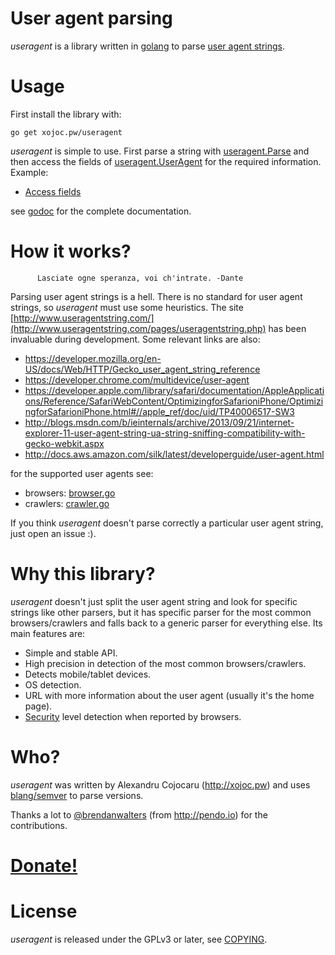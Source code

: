 # User agent parsing
*useragent* is a library written in [golang](http://golang.org) to parse [user agent strings](http://useragentstring.com/).

# Usage
First install the library with:
```
go get xojoc.pw/useragent
```
*useragent* is simple to use. First parse a string with [useragent.Parse](http://godoc.org/xojoc.pw/useragent#Parse) and then access the fields of [useragent.UserAgent](http://godoc.org/xojoc.pw/useragent#UserAgent) for the required information. Example:
 * [Access fields](http://godoc.org/xojoc.pw/useragent#example-Parse--Access)

see [godoc](http://godoc.org/xojoc.pw/useragent) for the complete documentation.
# How it works?
          Lasciate ogne speranza, voi ch'intrate. -Dante
Parsing user agent strings is a hell. There is no standard for user agent strings, so *useragent* must use some heuristics. The site [http://www.useragentstring.com/](http://www.useragentstring.com/pages/useragentstring.php) has been invaluable during development. Some relevant links are also:

  * https://developer.mozilla.org/en-US/docs/Web/HTTP/Gecko_user_agent_string_reference
  * https://developer.chrome.com/multidevice/user-agent
  * https://developer.apple.com/library/safari/documentation/AppleApplications/Reference/SafariWebContent/OptimizingforSafarioniPhone/OptimizingforSafarioniPhone.html#//apple_ref/doc/uid/TP40006517-SW3
  * http://blogs.msdn.com/b/ieinternals/archive/2013/09/21/internet-explorer-11-user-agent-string-ua-string-sniffing-compatibility-with-gecko-webkit.aspx
  * http://docs.aws.amazon.com/silk/latest/developerguide/user-agent.html

for the supported user agents see:
  * browsers: [browser.go](https://github.com/xojoc/useragent/blob/master/browser.go)
  * crawlers: [crawler.go](https://github.com/xojoc/useragent/blob/master/crawler.go)

If you think *useragent* doesn't parse correctly a particular user agent string, just open an issue :).

# Why this library?
*useragent* doesn't just split the user agent string and look for specific strings like other parsers, but it has specific parser for the most common browsers/crawlers and falls back to a generic parser for everything else. Its main features are:

 * Simple and stable API.
 * High precision in detection of the most common browsers/crawlers.
 * Detects mobile/tablet devices.
 * OS detection.
 * URL with more information about the user agent (usually it's the home page).
 * [Security](http://godoc.org/xojoc.pw/useragent#Security) level detection when reported by browsers.


# Who?
*useragent* was written by Alexandru Cojocaru (http://xojoc.pw) and uses [blang/semver](https://github.com/blang/semver) to parse versions.

Thanks a lot to [@brendanwalters](https://github.com/brendanwalters) (from http://pendo.io) for the contributions.

# [Donate!](https://liberapay.com/xojoc)


# License
*useragent* is released under the GPLv3 or later, see [COPYING](https://github.com/xojoc/useragent/blob/master/COPYING).
